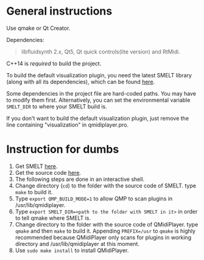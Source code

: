 # General instructions
Use qmake or Qt Creator.

Dependencies:

> libfluidsynth 2.x, Qt5, Qt quick controls(lite version) and RtMidi.

C++14 is _required_ to build the project.

To build the default visualization plugin, you need the latest SMELT library
(along with all its dependencies), which can be found
[here](https://github.com/BearKidsTeam/SMELT).

Some dependencies in the project file are hard-coded paths. You may
have to modify them first. Alternatively, you can set the environmental
variable `SMELT_DIR` to where your SMELT build is.

If you don't want to build the default visualization plugin, just remove
the line containing "visualization" in qmidiplayer.pro.

# Instruction for dumbs

1. Get SMELT [here](https://github.com/BearKidsTeam/SMELT).
2. Get the source code [here](https://github.com/chirs241097/QMidiPlayer).
3. The following steps are done in an interactive shell.
4. Change directory (`cd`) to the folder with the source code of SMELT.
   type `make` to build it.
5. Type `export QMP_BUILD_MODE=1` to allow QMP to scan plugins in
   /usr/lib/qmidiplayer.
6. Type `export SMELT_DIR=<path to the folder with SMELT in it>` in order
   to tell qmake where SMELT is.
7. Change directory to the folder with the source code of QMidiPlayer.
   type `qmake` and then `make` to build it. Appending `PREFIX=/usr` to `qmake`
   is highly recommended because QMidiPlayer only scans for plugins in 
   working directory and /usr/lib/qmidiplayer at this moment.
8. Use `sudo make install` to install QMidiPlayer.
